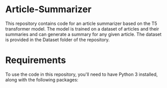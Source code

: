 # Article-Summarizer

This repository contains code for an article summarizer based on the T5 transformer model. The model is trained on a dataset of articles and their summaries and can generate a summary for any given article. The dataset is provided in the Dataset folder of the repository.

# Requirements
To use the code in this repository, you'll need to have Python 3 installed, along with the following packages:
